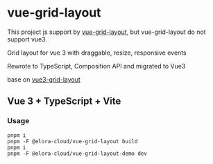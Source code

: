 # vue-grid-layout

This project js support by [vue-grid-layout](https://github.com/jbaysolutions/vue-grid-layout), but vue-grid-layout do not support vue3.


Grid layout for vue 3 with draggable, resize, responsive events

Rewrote to TypeScript, Composition API and migrated to Vue3

base on [vue3-grid-layout](https://github.com/xhlife/vue3-grid-layout)


## Vue 3 + TypeScript + Vite

### Usage
```shell
pnpm i
pnpm -F @elora-cloud/vue-grid-layout build
pnpm i
pnpm -F @elora-cloud/vue-grid-layout-demo dev
```
